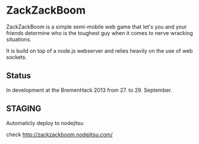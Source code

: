 ZackZackBoom
============

ZackZackBoom is a simple semi-mobile web game that let's you and your friends determine who is the toughest guy when it comes to nerve wracking situations.

It is build on top of a node.js webserver and relies heavily on the use of web sockets.

Status
-------
In development at the BremenHack 2013 from 27. to 29. September.

STAGING
--------

Automaticly deploy to nodejitsu

check http://zackzackboom.nodejitsu.com/

